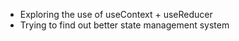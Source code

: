 <ul>
<li>Exploring the use of useContext + useReducer</li>
<li>Trying to find out better state management system</li>
</ul>